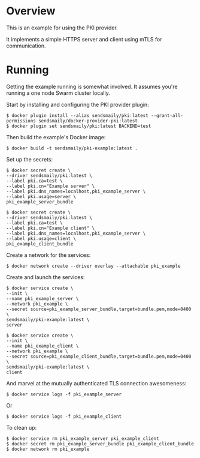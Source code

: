 # Overview

This is an example for using the PKI provider.

It implements a simple HTTPS server and client using mTLS for communication.

# Running

Getting the example running is somewhat involved. It assumes you're running a one node Swarm cluster locally.

Start by installing and configuring the PKI provider plugin:
```
$ docker plugin install --alias sendsmaily/pki:latest --grant-all-permissions sendsmaily/docker-provider-pki:latest
$ docker plugin set sendsmaily/pki:latest BACKEND=test
```

Then build the example's Docker image:
```
$ docker build -t sendsmaily/pki-example:latest .
```

Set up the secrets:
```
$ docker secret create \
--driver sendsmaily/pki:latest \
--label pki.ca=test \
--label pki.cn="Example server" \
--label pki.dns_names=localhost,pki_example_server \
--label pki.usage=server \
pki_example_server_bundle
```
```
$ docker secret create \
--driver sendsmaily/pki:latest \
--label pki.ca=test \
--label pki.cn="Example client" \
--label pki.dns_names=localhost,pki_example_server \
--label pki.usage=client \
pki_example_client_bundle
```

Create a network for the services:
```
$ docker network create --driver overlay --attachable pki_example
```

Create and launch the services:
```
$ docker service create \
--init \
--name pki_example_server \
--network pki_example \
--secret source=pki_example_server_bundle,target=bundle.pem,mode=0400 \
sendsmaily/pki-example:latest \
server
```
```
$ docker service create \
--init \
--name pki_example_client \
--network pki_example \
--secret source=pki_example_client_bundle,target=bundle.pem,mode=0400 \
sendsmaily/pki-example:latest \
client
```

And marvel at the mutually authenticated TLS connection awesomeness:
```
$ docker service logs -f pki_example_server
```
Or
```
$ docker service logs -f pki_example_client
```

To clean up:
```
$ docker service rm pki_example_server pki_example_client
$ docker secret rm pki_example_server_bundle pki_example_client_bundle
$ docker network rm pki_example
```
